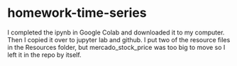 # homework-time-series

I completed the ipynb in Google Colab and downloaded it to my computer. Then I copied it over to jupyter lab and github. I put two of the resource files in the Resources folder, but mercado_stock_price was too big to move so I left it in the repo by itself.
